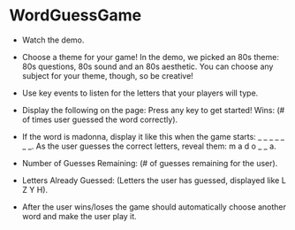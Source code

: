 # WordGuessGame
* Watch the demo.

* Choose a theme for your game! In the demo, we picked an 80s theme: 80s questions, 80s sound and an 80s aesthetic. You can choose any subject for your theme, though, so be creative!

* Use key events to listen for the letters that your players will type.

* Display the following on the page:
Press any key to get started!
Wins: (# of times user guessed the word correctly).



* If the word is madonna, display it like this when the game starts: _ _ _ _ _ _ _.
As the user guesses the correct letters, reveal them: m a d o _  _ a.



* Number of Guesses Remaining: (# of guesses remaining for the user).

* Letters Already Guessed: (Letters the user has guessed, displayed like L Z Y H).

* After the user wins/loses the game should automatically choose another word and make the user play it.